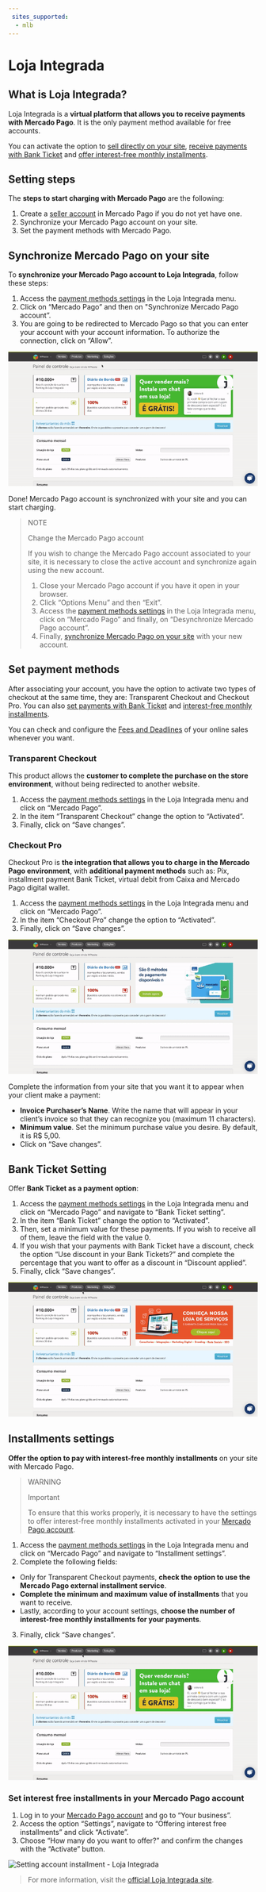 ```yaml
---
 sites_supported:
  - mlb
---
```


# Loja Integrada

## What is Loja Integrada?

Loja Integrada is a **virtual platform that allows you to receive payments with Mercado Pago**.
It is the only payment method available for free accounts.

You can activate the option to [sell directly on your site](#bookmark_set_payment_methods), [receive payments with Bank Ticket](#bookmark_bank_ticket_setting) and [offer interest-free monthly installments](#bookmark_installments_settings).

## Setting steps

The **steps to start charging with Mercado Pago** are the following:

1. Create a [seller account](https://www.mercadopago.com.br/activities) in Mercado Pago if you do not yet have one.
2. Synchronize your Mercado Pago account on your site.
3. Set the payment methods with Mercado Pago.

## Synchronize Mercado Pago on your site

To **synchronize your Mercado Pago account to Loja Integrada**, follow these steps:

1. Access the [payment methods settings](https://app.lojaintegrada.com.br/painel/configuracao/pagamento/listar) in the Loja Integrada menu.
2. Click on “Mercado Pago” and then on "Synchronize Mercado Pago account”.
3. You are going to be redirected to Mercado Pago so that you can enter your account with your account information. To authorize the connection, click on “Allow”.

![Installing Mercado Pago - Loja Integrada](/images/lojaintegrada/lojaintegrada-connect-1.gif)

Done! Mercado Pago account is synchronized with your site and you can start charging.

> NOTE
>
> Change the Mercado Pago account
>
> If you wish to change the Mercado Pago account associated to your site, it is necessary to close the active account and synchronize again using the new account.
> 1. Close your Mercado Pago account if you have it open in your browser.
> 2. Click “Options Menu” and then “Exit”.
> 3. Access the [payment methods settings](https://app.lojaintegrada.com.br/painel/configuracao/pagamento/listar) in the Loja Integrada menu, click on “Mercado Pago” and finally, on “Desynchronize Mercado Pago account”.
> 4. Finally, [synchronize Mercado Pago on your site](#bookmark_synchronize_mercado_pago_on_your_site) with your new account.

## Set payment methods

After associating your account, you have the option to activate two types of checkout at the same time, they are: Transparent Checkout and Checkout Pro. You can also [set payments with Bank Ticket](#bookmark_bank_ticket_setting) and [interest-free monthly installments](#bookmark_installments_settings).

You can check and configure the [Fees and Deadlines](https://www.mercadopago.com.br/settings/release-options) of your online sales whenever you want.

### Transparent Checkout

This product allows the **customer to complete the purchase on the store environment**, without being redirected to another website.

1. Access the [payment methods settings](https://app.lojaintegrada.com.br/painel/configuracao/pagamento/listar) in the Loja Integrada menu and click on “Mercado Pago”.
2. In the item “Transparent Checkout” change the option to “Activated”.
3. Finally, click on “Save changes”.

### Checkout Pro

Checkout Pro is **the integration that allows you to charge in the Mercado Pago environment**, with **additional payment methods** such as: Pix, installment payment Bank Ticket, virtual debit from Caixa and Mercado Pago digital wallet.

1. Access the [payment methods settings](https://app.lojaintegrada.com.br/painel/configuracao/pagamento/listar) in the Loja Integrada menu and click on “Mercado Pago”.
2. In the item “Checkout Pro” change the option to “Activated”.
3. Finally, click on “Save changes”.

![Activating Checkout transparent and Checkout redirected - Loja Integrada](/images/lojaintegrada/lojaintegrada-checkout-1.gif)

Complete the information from your site that you want it to appear when your client make a payment:

- **Invoice Purchaser’s Name**. Write the name that will appear in your client’s invoice so that they can recognize you (maximum 11 characters).
- **Minimum value**. Set the minimum purchase value you desire. By default, it is R$ 5,00.
- Click on “Save changes”.

## Bank Ticket Setting

Offer **Bank Ticket as a payment option**:

1. Access the [payment methods settings](https://app.lojaintegrada.com.br/painel/configuracao/pagamento/listar) in the Loja Integrada menu and click on “Mercado Pago” and navigate to “Bank Ticket setting”.
2. In the item “Bank Ticket” change the option to “Activated”.
3. Then, set a minimum value for these payments. If you wish to receive all of them, leave the field with the value 0.
4. If you wish that your payments with Bank Ticket have a discount, check the option “Use discount in your Bank Tickets?” and complete the percentage that you want to offer as a discount in “Discount applied”.
5. Finally, click “Save changes”.

![Setting ticket - Loja Integrada](/images/lojaintegrada/lojaintegrada-ticket-1.gif)

## Installments settings

**Offer the option to pay with interest-free monthly installments** on your site with Mercado Pago.

> WARNING
>
> Important
>
> To ensure that this works properly, it is necessary to have the settings to offer interest-free monthly installments activated in your [Mercado Pago account](#bookmark_set_interest_free_installments_in_your_mercado_pago_account).

1. Access the [payment methods settings](https://app.lojaintegrada.com.br/painel/configuracao/pagamento/listar) in the Loja Integrada menu and click on “Mercado Pago” and navigate to “Installment settings”.
2. Complete the following fields:
  - Only for Transparent Checkout payments, **check the option to use the Mercado Pago external installment service**.
  - **Complete the minimum and maximum value of installments** that you want to receive.
  - Lastly, according to your account settings, **choose the number of interest-free monthly installments for your payments**.
3. Finally, click “Save changes”.

![Setting credit card - Loja Integrada](/images/lojaintegrada/lojaintegrada-credit-card-1.gif)

### Set interest free installments in your Mercado Pago account

1. Log in to your [Mercado Pago account](https://www.mercadopago.com.br/business) and go to “Your business”.
2. Access the option “Settings”, navigate to “Offering interest free installments” and click “Activate”.
3. Choose “How many do you want to offer?” and confirm the changes with the “Activate” button.

![Setting account installment - Loja Integrada](/images/lojaintegrada/lojaintegrada-account-installment-1.gif)

> For more information, visit the [official Loja Integrada site](https://lojaintegrada.com.br/).
